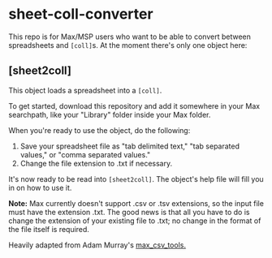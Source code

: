 # sheet-coll-converter

This repo is for Max/MSP users who want to be able to convert between spreadsheets and `[coll]`s. At the moment there's only one object here:  

## [sheet2coll]
This object loads a spreadsheet into a `[coll]`.  

To get started, download this repository and add it somewhere in your Max searchpath, like your "Library" folder inside your Max folder.

When you're ready to use the object, do the following:
1. Save your spreadsheet file as "tab delimited text," "tab separated values," or "comma separated values."
1. Change the file extension to .txt if necessary.

It's now ready to be read into `[sheet2coll]`. The object's help file will fill you in on how to use it.

**Note:** Max currently doesn't support .csv or .tsv extensions, so the input file must have the extension .txt. The good news is that all you have to do is change the extension of your existing file to .txt; no change in the format of the file itself is required.  

Heavily adapted from Adam Murray's [max_csv_tools.](https://github.com/adamjmurray/max_csv_tools)
